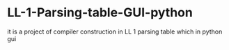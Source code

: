 # LL-1-Parsing-table-GUI-python
it is a project of compiler construction in LL 1 parsing table which in python gui
